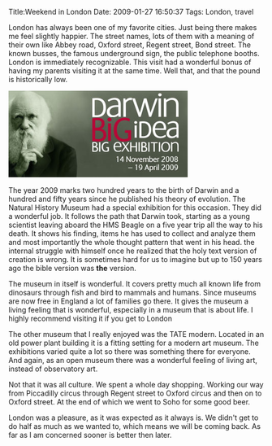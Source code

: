 Title:Weekend in London
Date: 2009-01-27 16:50:37
Tags: London, travel

London has always been one of my favorite cities. Just being there makes me
feel slightly happier. The street names, lots of them with a meaning of their
own like Abbey road, Oxford street, Regent street, Bond street. The known
busses, the famous underground sign, the public telephone booths. London is
immediately recognizable. This visit had a wonderful bonus of having my
parents visiting it at the same time. Well that, and that the pound is
historically low.

![darwin exhibition home](/images/darwin-exhibition-home-12310-1.jpg)

The year 2009 marks two hundred years to the birth of Darwin and a hundred and
fifty years since he published his theory of evolution. The Natural History
Museum had a special exhibition for this occasion. They did a wonderful job.
It follows the path that Darwin took, starting as a young scientist leaving
aboard the HMS Beagle on a five year trip all the way to his death. It shows
his finding, items he has used to collect and analyze them and most
importantly the whole thought pattern that went in his head. the internal
struggle with himself once he realized that the holy text version of creation
is wrong. It is sometimes hard for us to imagine but up to 150 years ago the
bible version was **the** version.

The museum in itself is wonderful. It covers pretty much all known life from
dinosaurs through fish and bird to mammals and humans. Since museums are now
free in England a lot of families go there. It gives the museum a living
feeling that is wonderful, especially in a museum that is about life. I highly
recommend visiting it if you get to London

The other museum that I really enjoyed was the TATE modern. Located in an old
power plant building it is a fitting setting for a modern art museum. The
exhibitions varied quite a lot so there was something there for everyone. And
again, as an open museum there was a wonderful feeling of living art, instead
of observatory art.

Not that it was all culture. We spent a whole day shopping. Working our way
from Piccadilly circus through Regent street to Oxford circus and then on to
Oxford street. At the end of which we went to Soho for some good beer.

London was a pleasure, as it was expected as it always is. We didn't get to do
half as much as we wanted to, which means we will be coming back. As far as I
am concerned sooner is better then later.

